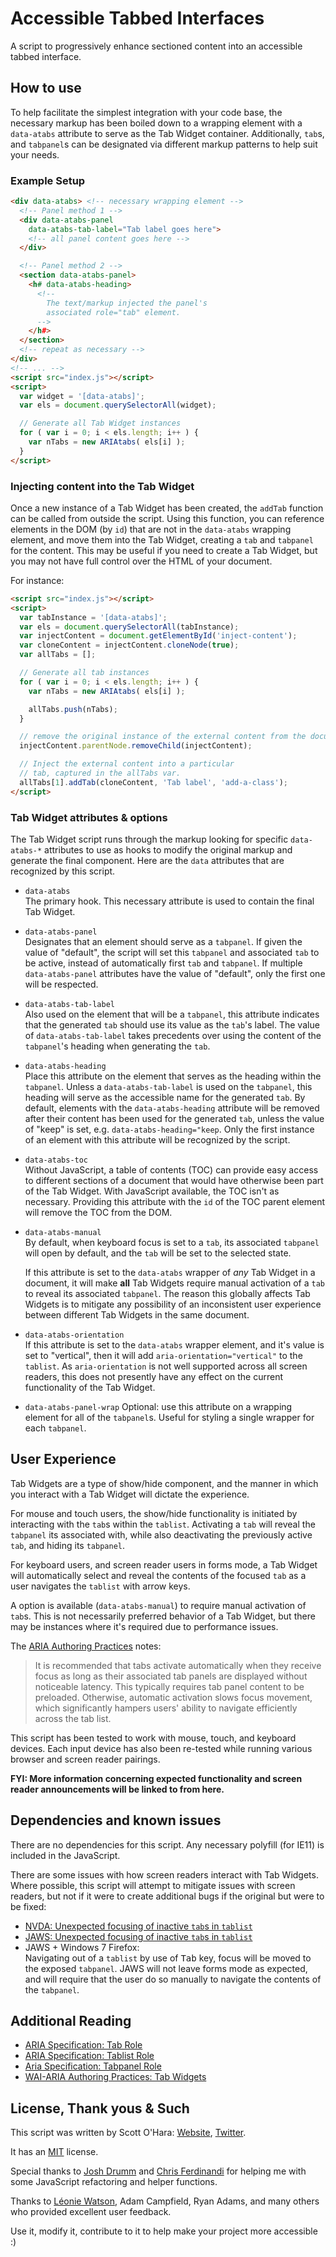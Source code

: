 # Accessible Tabbed Interfaces
A script to progressively enhance sectioned content into an accessible tabbed interface.


## How to use 
To help facilitate the simplest integration with your code base, the necessary markup has been boiled down to a wrapping element with a `data-atabs` attribute to serve as the Tab Widget container. Additionally, `tab`s, and `tabpanel`s can be designated via different markup patterns to help suit your needs.  

### Example Setup
```html
<div data-atabs> <!-- necessary wrapping element -->
  <!-- Panel method 1 -->
  <div data-atabs-panel 
    data-atabs-tab-label="Tab label goes here">
    <!-- all panel content goes here -->
  </div>

  <!-- Panel method 2 -->
  <section data-atabs-panel>
    <h# data-atabs-heading>
      <!-- 
        The text/markup injected the panel's 
        associated role="tab" element.
      -->
    </h#>
  </section>
  <!-- repeat as necessary -->
</div>
<!-- ... -->
<script src="index.js"></script>
<script>
  var widget = '[data-atabs]';
  var els = document.querySelectorAll(widget);

  // Generate all Tab Widget instances
  for ( var i = 0; i < els.length; i++ ) {
    var nTabs = new ARIAtabs( els[i] );
  }
</script>
```

### Injecting content into the Tab Widget
Once a new instance of a Tab Widget has been created, the `addTab` function can be called from outside the script.  Using this function, you can reference elements in the DOM (by `id`) that are not in the `data-atabs` wrapping element, and move them into the Tab Widget, creating a `tab` and `tabpanel` for the content. This may be useful if you need to create a Tab Widget, but you may not have full control over the HTML of your document.

For instance:
```html
<script src="index.js"></script>
<script>
  var tabInstance = '[data-atabs]';
  var els = document.querySelectorAll(tabInstance);
  var injectContent = document.getElementById('inject-content');
  var cloneContent = injectContent.cloneNode(true);
  var allTabs = [];

  // Generate all tab instances
  for ( var i = 0; i < els.length; i++ ) {
    var nTabs = new ARIAtabs( els[i] );

    allTabs.push(nTabs);
  }

  // remove the original instance of the external content from the document.
  injectContent.parentNode.removeChild(injectContent);

  // Inject the external content into a particular
  // tab, captured in the allTabs var.
  allTabs[1].addTab(cloneContent, 'Tab label', 'add-a-class');
</script>
```

### Tab Widget attributes & options
The Tab Widget script runs through the markup looking for specific `data-atabs-*` attributes to use as hooks to modify the original markup and generate the final component.  Here are the `data` attributes that are recognized by this script.

* `data-atabs`  
  The primary hook. This necessary attribute is used to contain the final Tab Widget.  
* `data-atabs-panel`    
  Designates that an element should serve as a `tabpanel`. If given the value of "default", the script will set this `tabpanel` and associated `tab` to be active, instead of automatically  first `tab` and `tabpanel`.  If multiple `data-atabs-panel` attributes have the value of "default", only the first one will be respected.
* `data-atabs-tab-label`   
  Also used on the element that will be a `tabpanel`, this attribute indicates that the generated `tab` should use its value as the `tab`'s label. The value of `data-atabs-tab-label` takes precedents over using the content of the `tabpanel`'s heading when generating the `tab`.
* `data-atabs-heading`   
  Place this attribute on the element that serves as the heading within the `tabpanel`. Unless a `data-atabs-tab-label` is used on the `tabpanel`, this heading will serve as the accessible name for the generated `tab`.  By default, elements with the `data-atabs-heading` attribute will be removed after their content has been used for the generated `tab`, unless the value of "keep" is set, e.g. `data-atabs-heading="keep`. Only the first instance of an element with this attribute will be recognized by the script.
* `data-atabs-toc`  
  Without JavaScript, a table of contents (TOC) can provide easy access to different sections of a document that would have otherwise been part of the Tab Widget. With JavaScript available, the TOC isn't as necessary. Providing this attribute with the `id` of the TOC parent element will remove the TOC from the DOM.
* `data-atabs-manual`  
  By default, when keyboard focus is set to a `tab`, its associated `tabpanel` will open by default, and the `tab` will be set to the selected state. 

  If this attribute is set to the `data-atabs` wrapper of *any* Tab Widget in a document, it will make **all** Tab Widgets require manual activation of a `tab` to reveal its associated `tabpanel`.  The reason this globally affects Tab Widgets is to mitigate any possibility of an inconsistent user experience between different Tab Widgets in the same document.  
* `data-atabs-orientation`  
  If this attribute is set to the `data-atabs` wrapper element, and it's value is set to "vertical", then it will add `aria-orientation="vertical"` to the `tablist`. As `aria-orientation` is not well supported across all screen readers, this does not presently have any effect on the current functionality of the Tab Widget.
* `data-atabs-panel-wrap`
  Optional: use this attribute on a wrapping element for all of the `tabpanel`s. Useful for styling a single wrapper for each `tabpanel`.

## User Experience
Tab Widgets are a type of show/hide component, and the manner in which you interact with a Tab Widget will dictate the experience.

For mouse and touch users, the show/hide functionality is initiated by interacting with the `tab`s within the `tablist`.  Activating a `tab` will reveal the `tabpanel` its associated with, while also deactivating the previously active `tab`, and hiding its `tabpanel`.

For keyboard users, and screen reader users in forms mode, a Tab Widget will automatically select and reveal the contents of the focused `tab` as a user navigates the `tablist` with arrow keys.  

A option is available (`data-atabs-manual`) to require manual activation of `tab`s. This is not necessarily preferred behavior of a Tab Widget, but there may be instances where it's required due to performance issues.

The [ARIA Authoring Practices](https://www.w3.org/TR/wai-aria-practices-1.2/#tabpanel) notes:
>It is recommended that tabs activate automatically when they receive focus as long as their associated tab panels are displayed without noticeable latency. This typically requires tab panel content to be preloaded. Otherwise, automatic activation slows focus movement, which significantly hampers users' ability to navigate efficiently across the tab list.  

This script has been tested to work with mouse, touch, and keyboard devices. Each input device has also been re-tested while running various browser and screen reader pairings.

**FYI: More information concerning expected functionality and screen reader announcements will be linked to from here.**

## Dependencies and known issues
There are no dependencies for this script. Any necessary polyfill (for IE11) is included in the JavaScript.  

There are some issues with how screen readers interact with Tab Widgets. Where possible, this script will attempt to mitigate issues with screen readers, but not if it were to create additional bugs if the original but were to be fixed:
* [NVDA: Unexpected focusing of inactive `tab`s in `tablist`](https://github.com/nvaccess/nvda/issues/8906)  
* [JAWS: Unexpected focusing of inactive `tab`s in `tablist`](https://github.com/FreedomScientific/VFO-standards-support/issues/132)
* JAWS + Windows 7 Firefox:  
  Navigating out of a `tablist` by use of <kbd>Tab</kbd> key, focus will be moved to the exposed `tabpanel`. JAWS will not leave forms mode as expected, and will require that the user do so manually to navigate the contents of the `tabpanel`.


## Additional Reading
* [ARIA Specification: Tab Role](https://www.w3.org/TR/wai-aria-1.2/#tab)
* [ARIA Specification: Tablist Role](https://www.w3.org/TR/wai-aria-1.2/#tablist)
* [Aria Specification: Tabpanel Role](https://www.w3.org/TR/wai-aria-1.2/#tabpanel)
* [WAI-ARIA Authoring Practices: Tab Widgets](https://www.w3.org/TR/wai-aria-practices-1.2/#tabpanel)


## License, Thank yous & Such
This script was written by Scott O'Hara: [Website](https://www.scottohara.me), [Twitter](https://twitter.com/scottohara).

It has an [MIT](https://github.com/scottaohara/accessible-components/blob/master/LICENSE.md) license.

Special thanks to [Josh Drumm](https://github.com/wwnjp) and [Chris Ferdinandi](https://gomakethings.com/) for helping me with some JavaScript refactoring and helper functions.

Thanks to [Léonie Watson](https://tink.uk/), Adam Campfield, Ryan Adams, and many others who provided excellent user feedback.

Use it, modify it, contribute to it to help make your project more accessible :)
